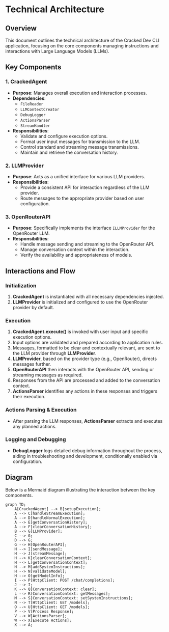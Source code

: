 # Technical Architecture

## Overview

This document outlines the technical architecture of the Cracked Dev CLI application, focusing on the core components managing instructions and interactions with Large Language Models (LLMs).

## Key Components

### 1. CrackedAgent

- **Purpose**: Manages overall execution and interaction processes.
- **Dependencies**:
  - `FileReader`
  - `LLMContextCreator`
  - `DebugLogger`
  - `ActionsParser`
  - `StreamHandler`
- **Responsibilities**:
  - Validate and configure execution options.
  - Format user input messages for transmission to the LLM.
  - Control standard and streaming message transmissions.
  - Maintain and retrieve the conversation history.

### 2. LLMProvider

- **Purpose**: Acts as a unified interface for various LLM providers.
- **Responsibilities**:
  - Provide a consistent API for interaction regardless of the LLM provider.
  - Route messages to the appropriate provider based on user configuration.

### 3. OpenRouterAPI

- **Purpose**: Specifically implements the interface `ILLMProvider` for the OpenRouter LLM.
- **Responsibilities**:
  - Handle message sending and streaming to the OpenRouter API.
  - Manage conversation context within the interaction.
  - Verify the availability and appropriateness of models.

## Interactions and Flow

### Initialization

1. **CrackedAgent** is instantiated with all necessary dependencies injected.
2. **LLMProvider** is initialized and configured to use the OpenRouter provider by default.

### Execution

1. **CrackedAgent.execute()** is invoked with user input and specific execution options.
2. Input options are validated and prepared according to application rules.
3. Messages, formatted to be clear and contextually relevant, are sent to the LLM provider through **LLMProvider**.
4. **LLMProvider**, based on the provider type (e.g., OpenRouter), directs messages further.
5. **OpenRouterAPI** then interacts with the OpenRouter API, sending or streaming messages as required.
6. Responses from the API are processed and added to the conversation context.
7. **ActionsParser** identifies any actions in these responses and triggers their execution.

### Actions Parsing & Execution

- After parsing the LLM responses, **ActionsParser** extracts and executes any planned actions.

### Logging and Debugging

- **DebugLogger** logs detailed debug information throughout the process, aiding in troubleshooting and development, conditionally enabled via configuration.

## Diagram

Below is a Mermaid diagram illustrating the interaction between the key components.

```mermaid
graph TD;
    A[CrackedAgent] --> B[setupExecution];
    A --> C[handleStreamExecution];
    A --> D[handleNormalExecution];
    A --> E[getConversationHistory];
    A --> F[clearConversationHistory];
    B --> G[LLMProvider];
    C --> G;
    D --> G;
    G --> H[OpenRouterAPI];
    H --> I[sendMessage];
    H --> J[streamMessage];
    H --> K[clearConversationContext];
    H --> L[getConversationContext];
    H --> M[addSystemInstructions];
    H --> N[validateModel];
    H --> O[getModelInfo];
    I --> P[HttpClient: POST /chat/completions];
    J --> I;
    K --> Q[ConversationContext: clear];
    L --> R[ConversationContext: getMessages];
    M --> S[ConversationContext: setSystemInstructions];
    N --> T[HttpClient: GET /models];
    O --> U[HttpClient: GET /models];
    P --> V[Process Response];
    V --> W[ActionsParser];
    W --> X[Execute Actions];
    X --> A;
```
